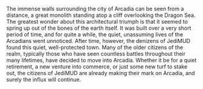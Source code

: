 The immense walls surrounding the city of Arcadia can be seen from a distance, a great monolith standing atop a cliff overlooking the Dragon Sea. The greatest wonder about this architectural triumph is that it seemed to spring up out of the bones of the earth itself. It was built over a very short period of time, and for quite a while, the quiet, unassuming lives of the Arcadians went unnoticed. After time, however, the denizens of JediMUD found this quiet, well-protected town. Many of the older citizens of the realm, typically those who have seen countless battles throughout their many lifetimes, have decided to move into Arcadia. Whether it be for a quiet retirement, a new venture into commerce, or just some new turf to stake out, the citizens of JediMUD are already making their mark on Arcadia, and surely the influx will continue. 
